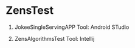 # ZensTest

1. JokeeSingleServingAPP
   Tool: Android STudio

2. ZensAlgorithmsTest
   Tool: Intellij
